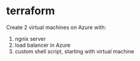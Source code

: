 # terraform
 Create 2 virtual machines on Azure with:
 1. ngnix server 
 2. load balancer in Azure
 3. custom shell script, starting with virtual machine
